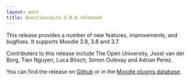```yaml
---
layout: post
title: Questionnaire 3.9.0 released
---
```

This release provides a number of new features, improvements, and bugfixes. It supports
Moodle 3.9, 3.8 and 3.7.

Contributers to this release include The Open University, Joost van der Borg, Tien Nguyen, Luca Bösch, Simon Oulevay
and Adrian Perez.

You can find the release on [Github](https://github.com/PoetOS/moodle-mod_questionnaire/tree/3.9.0) or in the [Moodle
plugins database](https://moodle.org/plugins/pluginversion.php?id=22193).
